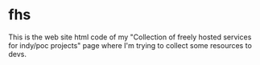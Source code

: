 # fhs
This is the web site html code of my "Collection of freely hosted services for indy/poc projects" page where I'm trying to collect some resources to devs.
